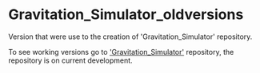 # Gravitation_Simulator_oldversions
Version that were use to the creation of 'Gravitation_Simulator' repository.

To see working versions go to ['Gravitation_Simulator'](https://github.com/JAFigueroaAcero/Gravitation_Simulator "Gravitation_Simulator") repository, the repository is on current development.
